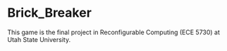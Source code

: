 # Brick_Breaker
This game is the final project in Reconfigurable Computing (ECE 5730) at Utah State University. 
